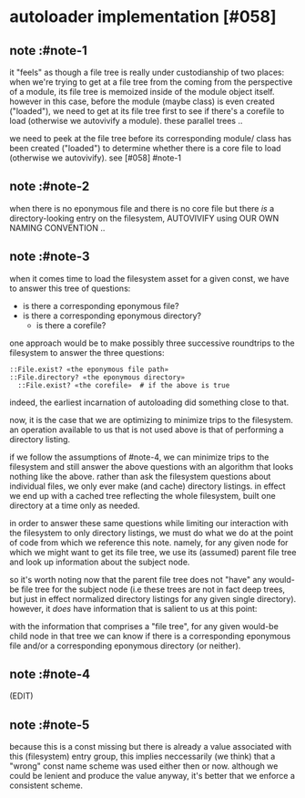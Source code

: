 # autoloader implementation [#058]



## note :#note-1

it "feels" as though a file tree is really under custodianship of
two places: when we're trying to get at a file tree from the
coming from the perspective of a module, its file tree is memoized
inside of the module object itself. however in this case, before
the module (maybe class) is even created ("loaded"), we need to get
at its file tree first to see if there's a corefile to load
(otherwise we autovivify a module). these parallel trees ..

we need to peek at the file tree before its corresponding module/
class has been created ("loaded") to determine whether there is a
core file to load (otherwise we autovivify). see [#058] #note-1




## note :#note-2

when there is no eponymous file and there is no core file but there
*is* a directory-looking entry on the filesystem, AUTOVIVIFY using
OUR OWN NAMING CONVENTION ..




## note :#note-3

when it comes time to load the filesystem asset for a given const, we
have to answer this tree of questions:

  - is there a corresponding eponymous file?
  - is there a corresponding eponymous directory?
    - is there a corefile?

one approach would be to make possibly three successive roundtrips to
the filesystem to answer the three questions:

    ::File.exist? «the eponymous file path»
    ::File.directory? «the eponymous directory»
      ::File.exist? «the corefile»  # if the above is true

indeed, the earliest incarnation of autoloading did something close to that.

now, it is the case that we are optimizing to minimize trips to the
filesystem. an operation available to us that is not used above is
that of performing a directory listing.

if we follow the assumptions of #note-4, we can minimize trips to the
filesystem and still answer the above questions with an algorithm that
looks nothing like the above. rather than ask the filesystem questions
about individual files, we only ever make (and cache) directory listings.
in effect we end up with a cached tree reflecting the whole filesystem,
built one directory at a time only as needed.

in order to answer these same questions while limiting our interaction
with the filesystem to only directory listings, we must do what we do
at the point of code from which we reference this note. namely, for any
given node for which we might want to get its file tree, we use its
(assumed) parent file tree and look up information about the subject
node.

so it's worth noting now that the parent file tree does not "have" any
would-be file tree for the subject node (i.e these trees are not in fact
deep trees, but just in effect normalized directory listings for any given
single directory). however, it *does* have information that is salient
to us at this point:

with the information that comprises a "file tree", for any given would-be
child node in that tree we can know if there is a corresponding
eponymous file and/or a corresponding eponymous directory (or neither).




## note :#note-4

(EDIT)




## note :#note-5

because this is a const missing but there is already a value
associated with this (filesystem) entry group, this implies
neccessarily (we think) that a "wrong" const name scheme was
used either then or now. although we could be lenient and produce
the value anyway, it's better that we enforce a consistent scheme.
